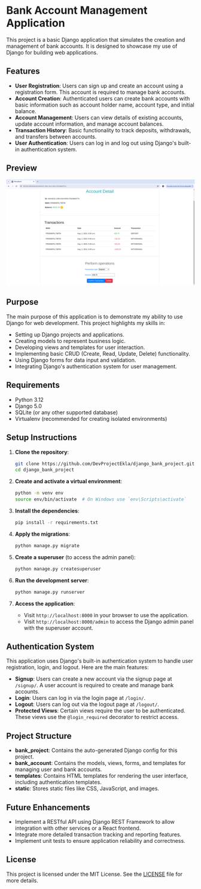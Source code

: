 # Bank Account Management Application

This project is a basic Django application that simulates the creation and management of bank accounts. It is designed to showcase my use of Django for building web applications.

## Features

- **User Registration**: Users can sign up and create an account using a registration form. This account is required to manage bank accounts.
- **Account Creation**: Authenticated users can create bank accounts with basic information such as account holder name, account type, and initial balance.
- **Account Management**: Users can view details of existing accounts, update account information, and manage account balances.
- **Transaction History**: Basic functionality to track deposits, withdrawals, and transfers between accounts.
- **User Authentication**: Users can log in and log out using Django's built-in authentication system.
## Preview

![Preview Image](static/img/sample.png)

## Purpose

The main purpose of this application is to demonstrate my ability to use Django for web development. This project highlights my skills in:

- Setting up Django projects and applications.
- Creating models to represent business logic.
- Developing views and templates for user interaction.
- Implementing basic CRUD (Create, Read, Update, Delete) functionality.
- Using Django forms for data input and validation.
- Integrating Django's authentication system for user management.

## Requirements

- Python 3.12
- Django 5.0
- SQLite (or any other supported database)
- Virtualenv (recommended for creating isolated environments)


## Setup Instructions

1. **Clone the repository**:

   ```bash
   git clone https://github.com/DevProjectEkla/django_bank_project.git
   cd django_bank_project
   ```

2. **Create and activate a virtual environment**:

   ```bash
   python -m venv env
   source env/bin/activate  # On Windows use `env\Scripts\activate`
   ```

3. **Install the dependencies**:

   ```bash
   pip install -r requirements.txt
   ```

4. **Apply the migrations**:

   ```bash
   python manage.py migrate
   ```

5. **Create a superuser** (to access the admin panel):

   ```bash
   python manage.py createsuperuser
   ```

6. **Run the development server**:

   ```bash
   python manage.py runserver
   ```

7. **Access the application**:

   - Visit `http://localhost:8000` in your browser to use the application.
   - Visit `http://localhost:8000/admin` to access the Django admin panel with the superuser account.

## Authentication System

This application uses Django's built-in authentication system to handle user registration, login, and logout. Here are the main features:

- **Signup**: Users can create a new account via the signup page at `/signup/`. A user account is required to create and manage bank accounts.
- **Login**: Users can log in via the login page at `/login/`.
- **Logout**: Users can log out via the logout page at `/logout/`.
- **Protected Views**: Certain views require the user to be authenticated. These views use the `@login_required` decorator to restrict access.

## Project Structure

- **bank_project**: Contains the auto-generated Django config for this project.
- **bank_account**: Contains the models, views, forms, and templates for managing user and bank accounts.
- **templates**: Contains HTML templates for rendering the user interface, including authentication templates.
- **static**: Stores static files like CSS, JavaScript, and images.

## Future Enhancements

- Implement a RESTful API using Django REST Framework to allow integration with other services or a React frontend.
- Integrate more detailed transaction tracking and reporting features.
- Implement unit tests to ensure application reliability and correctness.

## License

This project is licensed under the MIT License. See the [LICENSE](https://github.com/DevprojectEkla/WeezBank/blob/main/LICENSE) file for more details.
